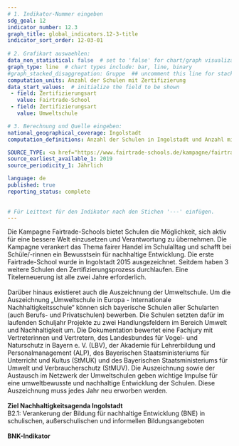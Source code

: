 ```yaml
---
# 1. Indikator-Nummer eingeben 
sdg_goal: 12 
indicator_number: 12.3
graph_title: global_indicators.12-3-title
indicator_sort_order: 12-03-01
 
# 2. Grafikart auswaehlen: 
data_non_statistical: false  # set to 'false' for chart/graph visualization 
graph_type: line  # chart types include: bar, line, binary 
#graph_stacked_disaggregation: Gruppe  ## uncomment this line for stacked bars. eplace 'Geschlecht' with the field of aggregation. 
computation_units: Anzahl der Schulen mit Zertifizierung
data_start_values:  # initialize the field to be shown  
 - field: Zertifizierungsart 
   value: Fairtrade-School 
 - field: Zertifizierungsart 
   value: Umweltschule

# 3. Berechnung und Quelle eingeben: 
national_geographical_coverage: Ingolstadt 
computation_definitions: Anzahl der Schulen in Ingolstadt und Anzahl mit Zertifizierungen (Fairtrade, Umweltschule etc.) aufgeschlüsselt nach Zertifizierung

SOURCE_TYPE: <a href="https://www.fairtrade-schools.de/kampagne/fairtrade-schools-karte">Fairtrade-Schools Kampagne</a>, <a href="https://www.bne-lernen.bayern.de/projekte/umweltschule/index.htm">Umweltschulen in Bayern</a> # data source  
source_earliest_available_1: 2019
source_periodicity_1: Jährlich

language: de   
published: true 
reporting_status: complete
 
 
# Für Leittext für den Indikator nach den Stichen '---' einfügen. 
---
```

Die Kampagne Fairtrade-Schools bietet Schulen die Möglichkeit, sich aktiv für eine bessere Welt einzusetzen und Verantwortung zu übernehmen. Die Kampagne verankert das Thema fairer Handel im Schulalltag und schafft bei Schüle/-rinnen ein Bewusstsein für nachhaltige Entwicklung. Die erste Fairtrade-School wurde in Ingolstadt 2015 ausgezeichnet. Seitdem haben 3 weitere Schulen den Zertifizierungsprozess durchlaufen. Eine Titelerneuerung ist alle zwei Jahre erforderlich.<br> 
<br>
Darüber hinaus existieret auch die Auszeichnung der Umweltschule. Um die Auszeichnung „Umweltschule in Europa - Internationale Nachhaltigkeitsschule“ können sich bayerische Schulen aller Schularten (auch Berufs- und Privatschulen) bewerben. Die Schulen setzten dafür im laufenden Schuljahr Projekte zu zwei Handlungsfeldern im Bereich Umwelt und Nachhaltigkeit um. Die Dokumentation bewertet eine Fachjury mit Vertreterinnen und Vertretern, des Landesbundes für Vogel- und Naturschutz in Bayern e. V. (LBV), der Akademie für Lehrerbildung und Personalmanagement (ALP), des Bayerischen Staatsministeriums für Unterricht und Kultus (StMUK) und des Bayerischen Staatsministeriums für Umwelt und Verbraucherschutz (StMUV). Die Auszeichnung sowie der Austausch im Netzwerk der Umweltschulen geben wichtige Impulse für eine umweltbewusste und nachhaltige Entwicklung der Schulen. Diese Auszeichnung muss jedes Jahr neu erworben werden. <br>
<br>
<b>Ziel Nachhaltigkeitsagenda Ingolstadt</b><br>
B2.1: Verankerung der Bildung für nachhaltige Entwicklung (BNE) in schulischen, außerschulischen und informellen Bildungsangeboten<br>
<br>
<b>BNK-Indikator</b>
